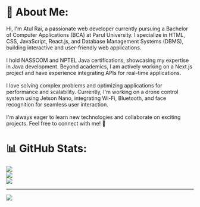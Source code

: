 # 💫 About Me:
Hi, I'm Atul Rai, a passionate web developer currently pursuing a Bachelor of Computer Applications (BCA) at Parul University. I specialize in HTML, CSS, JavaScript, React.js, and Database Management Systems (DBMS), building interactive and user-friendly web applications.<br><br>I hold NASSCOM and NPTEL Java certifications, showcasing my expertise in Java development. Beyond academics, I am actively working on a Next.js project and have experience integrating APIs for real-time applications.<br><br>I love solving complex problems and optimizing applications for performance and scalability. Currently, I'm working on a drone control system using Jetson Nano, integrating Wi-Fi, Bluetooth, and face recognition for seamless user interaction.<br><br>I'm always eager to learn new technologies and collaborate on exciting projects. Feel free to connect with me! 🚀

# 📊 GitHub Stats:
![](https://github-readme-stats.vercel.app/api?username=ATUL-RAI-21072005&theme=dark&hide_border=false&include_all_commits=false&count_private=false)<br/>
![](https://github-readme-streak-stats.herokuapp.com/?user=ATUL-RAI-21072005&theme=dark&hide_border=false)<br/>
![](https://github-readme-stats.vercel.app/api/top-langs/?username=ATUL-RAI-21072005&theme=dark&hide_border=false&include_all_commits=false&count_private=false&layout=compact)

---
[![](https://visitcount.itsvg.in/api?id=ATUL-RAI-21072005&icon=0&color=0)](https://visitcount.itsvg.in)

<!-- Proudly created with GPRM ( https://gprm.itsvg.in ) -->
